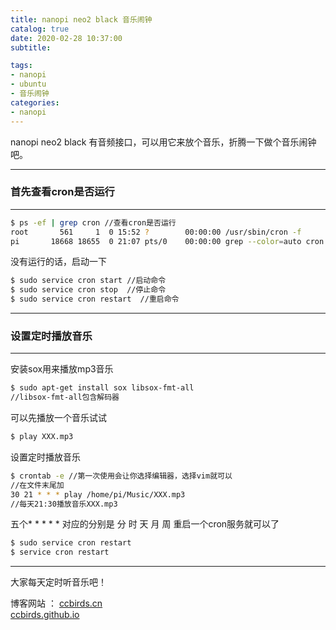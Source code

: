 ```yaml
---
title: nanopi neo2 black 音乐闹钟
catalog: true
date: 2020-02-28 10:37:00
subtitle:

tags:
- nanopi
- ubuntu
- 音乐闹钟
categories:
- nanopi
---
```

nanopi neo2 black 有音频接口，可以用它来放个音乐，折腾一下做个音乐闹钟吧。

---
### 首先查看cron是否运行
---
```bash
$ ps -ef | grep cron //查看cron是否运行
root       561     1  0 15:52 ?        00:00:00 /usr/sbin/cron -f
pi       18668 18655  0 21:07 pts/0    00:00:00 grep --color=auto cron
```
<!--more-->
没有运行的话，启动一下
```bash
$ sudo service cron start //启动命令
$ sudo service cron stop  //停止命令
$ sudo service cron restart  //重启命令

```
---
### 设置定时播放音乐

---
安装sox用来播放mp3音乐
```bash
$ sudo apt-get install sox libsox-fmt-all
//libsox-fmt-all包含解码器
```
可以先播放一个音乐试试
```bash
$ play XXX.mp3
```
设置定时播放音乐
```bash
$ crontab -e //第一次使用会让你选择编辑器，选择vim就可以
//在文件末尾加
30 21 * * * play /home/pi/Music/XXX.mp3
//每天21:30播放音乐XXX.mp3
```
五个* * * * *
对应的分别是 分 时 天 月 周
重启一个cron服务就可以了
```bash
$ sudo service cron restart
$ service cron restart
```
---
大家每天定时听音乐吧！

博客网站  ：
[ccbirds.cn](http://ccbirds.cn)   
[ccbirds.github.io](https://ccbirds.github.io/)


